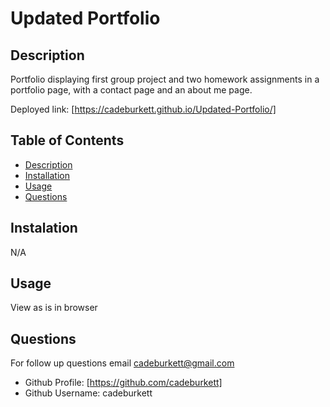 
  # Updated Portfolio

  ## Description
  Portfolio displaying first group project and two homework assignments in a portfolio page, with a contact page and an about me page.

  Deployed link: [https://cadeburkett.github.io/Updated-Portfolio/]

  ## Table of Contents
  * [Description](#description)
  * [Installation](#installation)
  * [Usage](#usage)
  * [Questions](#questions)

  ## Instalation
  N/A

  ## Usage
  View as is in browser

  ## Questions
  For follow up questions email cadeburkett@gmail.com 
  * Github Profile: [https://github.com/cadeburkett] 
  * Github Username: cadeburkett
